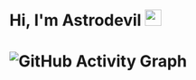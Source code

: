 # Hi, I'm Astrodevil <img src="https://github.com/TheDudeThatCode/TheDudeThatCode/blob/master/Assets/Hi.gif" width="29px">
# ![GitHub Activity Graph](https://activity-graph.herokuapp.com/graph?username=#hellokvn&theme=dracula&hide_border=true)